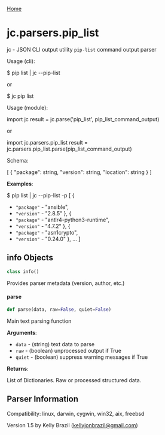 [Home](https://kellyjonbrazil.github.io/jc/)
<a id="jc.parsers.pip_list"></a>

# jc.parsers.pip\_list

jc - JSON CLI output utility `pip-list` command output parser

Usage (cli):

$ pip list | jc --pip-list

or

$ jc pip list

Usage (module):

import jc
result = jc.parse('pip_list', pip_list_command_output)

or

import jc.parsers.pip_list
result = jc.parsers.pip_list.parse(pip_list_command_output)

Schema:

[
{
"package":     string,
"version":     string,
"location":    string
}
]

**Examples**:

  
  $ pip list | jc --pip-list -p
  [
  {
- `"package"` - "ansible",
- `"version"` - "2.8.5"
  },
  {
- `"package"` - "antlr4-python3-runtime",
- `"version"` - "4.7.2"
  },
  {
- `"package"` - "asn1crypto",
- `"version"` - "0.24.0"
  },
  ...
  ]

<a id="jc.parsers.pip_list.info"></a>

## info Objects

```python
class info()
```

Provides parser metadata (version, author, etc.)

<a id="jc.parsers.pip_list.parse"></a>

#### parse

```python
def parse(data, raw=False, quiet=False)
```

Main text parsing function

**Arguments**:

  
- `data` - (string)  text data to parse
- `raw` - (boolean) unprocessed output if True
- `quiet` - (boolean) suppress warning messages if True
  

**Returns**:

  
  List of Dictionaries. Raw or processed structured data.

## Parser Information
Compatibility:  linux, darwin, cygwin, win32, aix, freebsd

Version 1.5 by Kelly Brazil (kellyjonbrazil@gmail.com)
